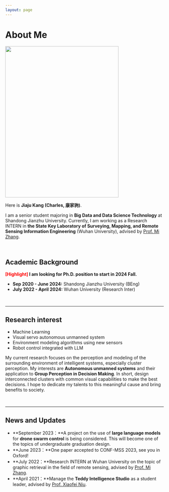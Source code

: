 ```yaml
---
layout: page
---
```


# About Me

<img src="https://kangjiaju.github.io/images/qingdao.jpg" class="floatpic" width="360" height="480">

Here is **Jiaju Kang (Charles, 康家驹)**.

I am a senior student majoring in **Big Data and Data Science Technology** at Shandong Jianzhu University. Currently, I am working as a Research INTERN in **the State Key Laboratory of Surveying, Mapping, and Remote Sensing Information Engineering** (Wuhan University), advised by [Prof. Mi Zhang](http://jszy.whu.edu.cn/zhangmi/zh_CN/index.htm). 

<br>

## Academic Background

**<font color='red'>[Highlight]</font> I am looking for Ph.D. position to start in 2024 Fall.**

- **Sep 2020 - June 2024:** Shandong Jianzhu University (BEng)
- **July 2022 - April 2024:** Wuhan University (Research Inter)

<br>

---

## Research interest

- Machine Learning
- Visual servo autonomous unmanned system
- Environment modeling algorithms using new sensors
- Robot control integrated with LLM

My current research focuses on the perception and modeling of the surrounding environment of intelligent systems, especially cluster perception. My interests are **Autonomous unmanned systems** and their application to **Group Perception in Decision Making**. In short, design interconnected clusters with common visual capabilities to make the best decisions. I hope to dedicate my talents to this meaningful cause and bring benefits to society.

<br>

---

## News and Updates

- **September 2023：**A project on the use of **large language models** for **drone swarm control** is being considered. This will become one of the topics of undergraduate graduation design.
- **June 2023：**One paper accepted to CONF-MSS 2023, see you in Oxford!
- **July 2022：**Research INTERN at Wuhan University on the topic of graphic retrieval in the field of remote sensing, advised by [Prof. Mi Zhang](http://jszy.whu.edu.cn/zhangmi/zh_CN/index.htm).
- **April 2021：**Manage the **Teddy Intelligence Studio** as a student leader, advised by [Prof. Xiaofei Niu](https://www.sdjzu.edu.cn/jsjkx/info/1024/4395.htm).